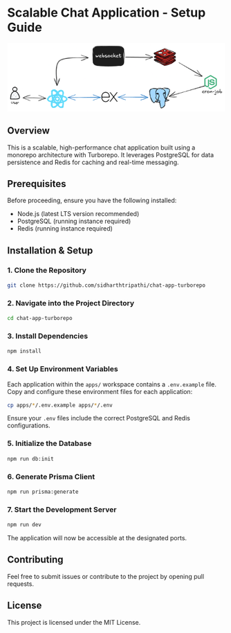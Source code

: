 # Scalable Chat Application - Setup Guide

![Application Architecture](architecture.png)

## Overview
This is a scalable, high-performance chat application built using a monorepo architecture with Turborepo. It leverages PostgreSQL for data persistence and Redis for caching and real-time messaging.

## Prerequisites
Before proceeding, ensure you have the following installed:
- Node.js (latest LTS version recommended)
- PostgreSQL (running instance required)
- Redis (running instance required)

## Installation & Setup

### 1. Clone the Repository
```sh
git clone https://github.com/sidharthtripathi/chat-app-turborepo
```

### 2. Navigate into the Project Directory
```sh
cd chat-app-turborepo
```

### 3. Install Dependencies
```sh
npm install
```

### 4. Set Up Environment Variables
Each application within the `apps/` workspace contains a `.env.example` file. Copy and configure these environment files for each application:
```sh
cp apps/*/.env.example apps/*/.env
```
Ensure your `.env` files include the correct PostgreSQL and Redis configurations.

### 5. Initialize the Database
```sh
npm run db:init
```

### 6. Generate Prisma Client
```sh
npm run prisma:generate
```

### 7. Start the Development Server
```sh
npm run dev
```
The application will now be accessible at the designated ports.

## Contributing
Feel free to submit issues or contribute to the project by opening pull requests.

## License
This project is licensed under the MIT License.

